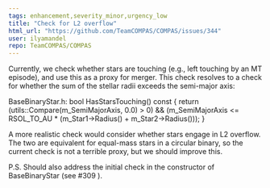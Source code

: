 ```yaml
---
tags: enhancement,severity_minor,urgency_low
title: "Check for L2 overflow"
html_url: "https://github.com/TeamCOMPAS/COMPAS/issues/344"
user: ilyamandel
repo: TeamCOMPAS/COMPAS
---
```


Currently, we check whether stars are touching (e.g., left touching by an MT episode), and use this as a proxy for merger.  This check resolves to a check for whether the sum of the stellar radii exceeds the semi-major axis:

BaseBinaryStar.h:    bool                HasStarsTouching() const                    { return (utils::Compare(m_SemiMajorAxis, 0.0) > 0) && (m_SemiMajorAxis <= RSOL_TO_AU * (m_Star1->Radius() + m_Star2->Radius())); }

A more realistic check would consider whether stars engage in L2 overflow.  The two are equivalent for equal-mass stars in a circular binary, so the current check is not a terrible proxy, but we should improve this.

P.S. Should also address the initial check in the constructor of BaseBinaryStar (see #309 ).